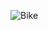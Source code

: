 ![Bike](https://images.unsplash.com/photo-1602583021371-3a463ef2cbe0?ixlib=rb-1.2.1&ixid=eyJhcHBfaWQiOjEyMDd9&auto=format&fit=crop&w=500&q=60)

